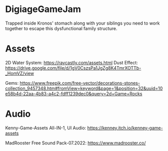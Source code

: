 # DigiageGameJam
Trapped inside Kronos' stomach along with your siblings you need to work together to escape this dysfunctional family structure.

# Assets
2D Water System: https://raycastly.com/assets.html
Dust Effect: https://drive.google.com/file/d/1gV0CszsPa1JgZg8K4TmrXOTTb-_HomVZ/view

Gems: https://www.freepik.com/free-vector/decorations-stones-collection_9457348.htm#fromView=keyword&page=1&position=32&uuid=10e58b4d-22aa-4b83-a4c2-fdff1239dec0&query=2d+Game+Rocks

# Audio

Kenny-Game-Assets All-IN-1, UI Audio: https://kenney.itch.io/kenney-game-assets

MadRooster Free Sound Pack-07.2022: https://www.madrooster.co/